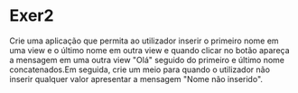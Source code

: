 # Exer2
Crie uma aplicação que permita ao utilizador inserir o primeiro nome em uma view e o último nome em outra view e quando clicar no botão apareça a mensagem em uma outra view "Olá" seguido do primeiro e último nome concatenados.Em seguida, crie um meio para quando o utilizador não inserir qualquer valor apresentar a mensagem "Nome não inserido".

